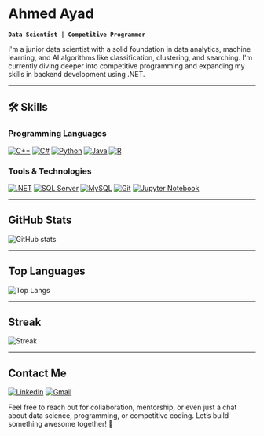 # **Ahmed Ayad**

**`Data Scientist | Competitive Programmer`**

I'm a junior data scientist with a solid foundation in data analytics, machine learning, and AI algorithms like classification, clustering, and searching. I'm currently diving deeper into competitive programming and expanding my skills in backend development using .NET.

---

## 🛠 **Skills**

###  **Programming Languages**
[![C++](https://img.shields.io/badge/C++-00599C?style=for-the-badge&logo=cplusplus&logoColor=white)](https://www.w3schools.com/cpp/)
[![C#](https://img.shields.io/badge/C%23-239120?style=for-the-badge&logo=csharp&logoColor=white)](https://www.w3schools.com/cs/)
[![Python](https://img.shields.io/badge/Python-3776AB?style=for-the-badge&logo=python&logoColor=white)](https://www.python.org/)
[![Java](https://img.shields.io/badge/Java-007396?style=for-the-badge&logo=java&logoColor=white)](https://www.java.com/)
[![R](https://img.shields.io/badge/R-276DC3?style=for-the-badge&logo=r&logoColor=white)](https://www.r-project.org/)

###  **Tools & Technologies**
[![.NET](https://img.shields.io/badge/.NET-512BD4?style=for-the-badge&logo=dotnet&logoColor=white)](https://dotnet.microsoft.com/)
[![SQL Server](https://img.shields.io/badge/SQL%20Server-CC2927?style=for-the-badge&logo=microsoft-sql-server&logoColor=white)](https://www.microsoft.com/en-us/sql-server)
[![MySQL](https://img.shields.io/badge/MySQL-4479A1?style=for-the-badge&logo=mysql&logoColor=white)](https://www.mysql.com/)
[![Git](https://img.shields.io/badge/Git-F05032?style=for-the-badge&logo=git&logoColor=white)](https://git-scm.com/)
[![Jupyter Notebook](https://img.shields.io/badge/Jupyter-F37626?style=for-the-badge&logo=jupyter&logoColor=white)](https://jupyter.org/)

---

##  **GitHub Stats**
![GitHub stats](https://github-readme-stats.vercel.app/api?username=a7med3yad&show_icons=true&theme=tokyonight)

---

##  **Top Languages**
![Top Langs](https://github-readme-stats.vercel.app/api/top-langs/?username=a7med3yad&layout=compact&theme=tokyonight)

---

##  **Streak**
![Streak](https://streak-stats.demolab.com?user=a7med3yad&theme=tokyonight&hide_border=true)

---

##  **Contact Me**

[![LinkedIn](https://img.shields.io/badge/LinkedIn-0077B5?style=for-the-badge&logo=linkedin&logoColor=white)](https://www.linkedin.com/in/ahmed-ayad-1000b52ab/)
[![Gmail](https://img.shields.io/badge/Gmail-D14836?style=for-the-badge&logo=gmail&logoColor=white)](mailto:ahmed.ibrahim01974@gmail.com)

Feel free to reach out for collaboration, mentorship, or even just a chat about data science, programming, or competitive coding. Let’s build something awesome together! 🚀
